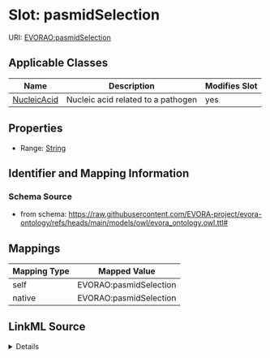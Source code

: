 

# Slot: pasmidSelection



URI: [EVORAO:pasmidSelection](https://raw.githubusercontent.com/EVORA-project/evora-ontology/refs/heads/main/models/owl/evora_ontology.owl.ttl#pasmidSelection)



<!-- no inheritance hierarchy -->





## Applicable Classes

| Name | Description | Modifies Slot |
| --- | --- | --- |
| [NucleicAcid](NucleicAcid.md) | Nucleic acid related to a pathogen |  yes  |







## Properties

* Range: [String](String.md)





## Identifier and Mapping Information







### Schema Source


* from schema: https://raw.githubusercontent.com/EVORA-project/evora-ontology/refs/heads/main/models/owl/evora_ontology.owl.ttl#




## Mappings

| Mapping Type | Mapped Value |
| ---  | ---  |
| self | EVORAO:pasmidSelection |
| native | EVORAO:pasmidSelection |




## LinkML Source

<details>
```yaml
name: pasmidSelection
from_schema: https://raw.githubusercontent.com/EVORA-project/evora-ontology/refs/heads/main/models/owl/evora_ontology.owl.ttl#
rank: 1000
alias: pasmidSelection
domain_of:
- Nucleic Acid
range: string

```
</details>